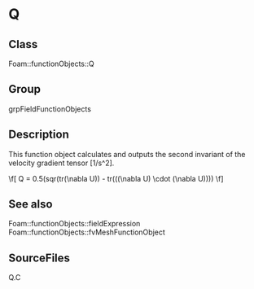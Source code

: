 # Q 
## Class
Foam::functionObjects::Q

## Group
grpFieldFunctionObjects

## Description
This function object calculates and outputs the second invariant of the
velocity gradient tensor [1/s^2].

\f[
        Q = 0.5(sqr(tr(\nabla U)) - tr(((\nabla U) \cdot (\nabla U))))
\f]

## See also
Foam::functionObjects::fieldExpression
Foam::functionObjects::fvMeshFunctionObject

## SourceFiles
Q.C


